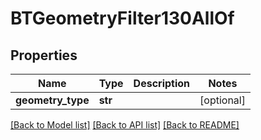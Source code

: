 # BTGeometryFilter130AllOf

## Properties
Name | Type | Description | Notes
------------ | ------------- | ------------- | -------------
**geometry_type** | **str** |  | [optional] 

[[Back to Model list]](../README.md#documentation-for-models) [[Back to API list]](../README.md#documentation-for-api-endpoints) [[Back to README]](../README.md)


